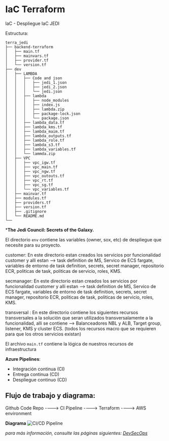 # IaC Terraform

IaC - Despliegue IaC JEDI

Estructura:

```console
terra_jedi
├── backend-terraform
│   ├── main.tf
│   ├── mainvars.tf
│   ├── provider.tf
│   └── version.tf
├── dev
│   ├── LAMBDA
│   │   ├── Code and json
│   │   │   ├── jedi_1.json
│   │   │   ├── jedi_2.json
│   │   │   └── jedi.json
│   │   ├── lambda
│   │   │   ├── node_modules
│   │   │   ├── index.js
│   │   │   ├── lambda.zip
│   │   │   ├── package-lock.json
│   │   │   └── package.json
│   │   ├── lambda_data.tf
│   │   ├── lambda_kms.tf
│   │   ├── lambda_maim.tf
│   │   ├── lambda_outputs.tf
│   │   ├── lambda_role.tf
│   │   ├── lambda_s3.tf
│   │   ├── lambda_variables.tf
│   │   └── lammda.zip
│   ├── VPC
│   │   ├── vpc_igw.tf
│   │   ├── vpc_main.tf
│   │   ├── vpc_ngw.tf
│   │   ├── vpc_outouts.tf
│   │   ├── vpc_rt.tf
│   │   ├── vpc_sg.tf
│   │   └── vpc_variables.tf
│   ├── mainvar.tf
│   ├── modules.tf
│   ├── providers.tf
│   ├── version.tf
│   ├── .gitignore
│   └── README.md
└──
```

***The Jedi Council: Secrets of the Galaxy.**

El directorio `env` contiene las variables (owner, sox, etc) de despliegue que necesite para su proyecto.

customer: En este directorio estan creados los servicios por funcionalidad customer y alli estan --> task definition de MS, Servico de ECS fargate, variables de entorno de task definition, secrets, secret manager, repositorio ECR, politicas de task, politicas de servicio, roles, KMS.

secmanager: En este directorio estan creados los servicios por funcionalidad customer y alli estan --> task definition de MS, Servico de ECS fargate, variables de entorno de task definition, secrets, secret manager, repositorio ECR, politicas de task, politicas de servicio, roles, KMS.

transversal : En este directorio contiene los siguientes recursos transversales a la solución que seran utilizados transversalamente a la funcionalidad, alli se contiene --> Balanceadores NBL y ALB, Target group, listener, KMS y cluster ECS. (todos los recursos macro que se requieren para que los otros servicios existan)

El archivo `main.tf` contiene la lógica de nuestros recursos de infraestructura

**Azure Pipelines**:

- Integración continua (CI)
- Entrega continua (CD)
- Despliegue continuo (CD)

## Flujo de trabajo y diagrama:

Github Code Repo ---->  CI Pipeline ---->  Terraform ----> AWS environment

**Diagrama**
![CI/CD Pipeline](doc/jedi-Página-2.jpg)

*para más información, consulte las páginas siguientes:*
*[DevSecOps](https://dev.azure.com/GrupoBancolombia/Nequi/_wiki/wikis/Nequi.wiki/27905/DevSecOps)*
```
